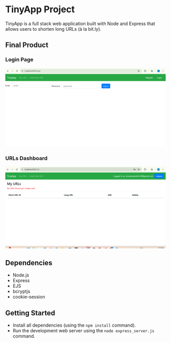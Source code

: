 # TinyApp Project

TinyApp is a full stack web application built with Node and Express that allows users to shorten long URLs (à la bit.ly).

## Final Product

### Login Page

![Login Page](docs/login-page.png)

### URLs Dashboard

![URLs Dashboard](docs/urls-page.png)

## Dependencies

- Node.js
- Express
- EJS
- bcryptjs
- cookie-session

## Getting Started

- Install all dependencies (using the `npm install` command).
- Run the development web server using the `node express_server.js` command.